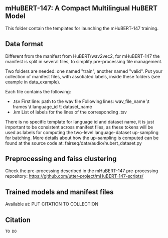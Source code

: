 ## mHuBERT-147: A Compact Multilingual HuBERT Model

This folder contain the templates for launching the mHuBERT-147 training.

## Data format

Different from the manifest from HuBERT/wav2vec2, for mHuBERT-147 the manifest is split in several files, to simplify pre-processing file management.

Two folders are needed: one named "train", another named "valid". Put your collection of manifest files, with assotiated labels, inside these folders (see example in data_example).

Each file contains the following:
* .tsv
    First line: path to the wav file
    Following lines: wav_file_name \t frames \t language_id \t dataset_name
* .km
    List of labels for the lines of the corresponding .tsv

There is no specific template for language id and dataset name, it is just important to be consistent across manifest files, as these tokens will be used as labels for computing the two-level language-dataset up-sampling for batching. More details about how the up-sampling is computed can be found at the source code at: fairseq/data/audio/hubert_dataset.py

## Preprocessing and faiss clustering

Check the pre-processing described in the mHuBERT-147 pre-processing repository:
https://github.com/utter-project/mHuBERT-147-scripts/

## Trained models and manifest files

Available at: PUT CITATION TO COLLECTION

## Citation

```
TO DO
```
